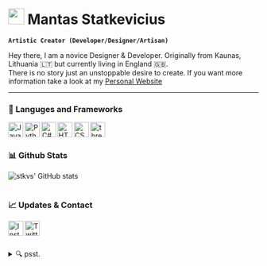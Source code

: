 # <img width="32px" src="https://cdn.jsdelivr.net/gh/Readme-Workflows/Readme-Icons@main/icons/gifs/wave.gif" /> Mantas Statkevicius

**`Artistic Creator (Developer/Designer/Artisan)`**

Hey there, I am a novice Designer & Developer. Originally from Kaunas, Lithuania 🇱🇹 but currently living in England 🇬🇧. <br/>
There is no story just an unstoppable desire to create. If you want more information take a look at my [Personal Website](https://stkvs.com) 

---

### 🔧 Languges and Frameworks

<img alt="JavaScript" width="30px" align="left" src="https://cdn.jsdelivr.net/gh/devicons/devicon@latest/icons/javascript/javascript-original.svg" />
<img alt="Python" width="30px" align="left" src="https://cdn.jsdelivr.net/gh/devicons/devicon@latest/icons/python/python-original.svg" />
<img alt="C#" width="30px" align="left" src="https://cdn.jsdelivr.net/gh/devicons/devicon@latest/icons/csharp/csharp-original.svg" />
<img alt="HTML" width="30px" align="left" src="https://cdn.jsdelivr.net/gh/devicons/devicon@latest/icons/html5/html5-original.svg" />
<img alt="CSS" width="30px" align="left" src="https://cdn.jsdelivr.net/gh/devicons/devicon@latest/icons/css3/css3-original.svg" />
<img alt="threeJS" width="30px" align="left" src="https://cdn.jsdelivr.net/gh/devicons/devicon@latest/icons/threejs/threejs-original.svg" />
</br>
          
#

### 📊 Github Stats

![stkvs' GitHub stats](https://github-readme-stats.vercel.app/api?username=stkvs&show_icons=true&theme=ambient_gradient)

#

### 📈 Updates & Contact

<a href="https://instagram.com/mstkvs" target="_blank">
          <img alt="Instagram" width="30px" align="left" src="https://github.com/gauravghongde/social-icons/blob/master/PNG/Color/Instagram.png?raw=true" />
</a>
<a href="https://twitter.com/mstkvs" target="_blank">
          <img alt="Twitter" width="30px" align="left" src="https://github.com/gauravghongde/social-icons/blob/master/PNG/Color/Twitter.png?raw=true" />
</a>
<br/>

#

<details>
  <summary>🔍 psst.</summary>

  [click me](https://www.youtube.com/watch?v=dQw4w9WgXcQ)
</details>

